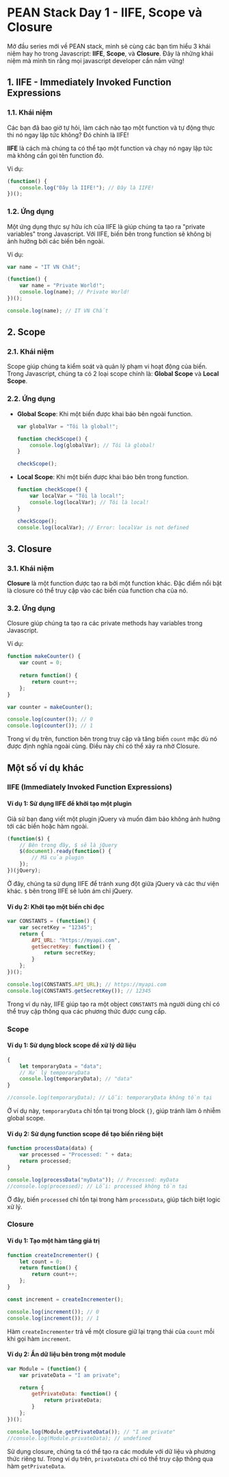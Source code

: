 # PEAN Stack Day 1 - IIFE, Scope và Closure
Mở đầu series mới về PEAN stack, mình sẽ cùng các bạn tìm hiểu 3 khái niệm hay ho trong Javascript: **IIFE**, **Scope**, và **Closure**. Đây là những khái niệm mà mình tin rằng mọi javascript developer cần nắm vững!

## 1. IIFE - Immediately Invoked Function Expressions

### 1.1. Khái niệm

Các bạn đã bao giờ tự hỏi, làm cách nào tạo một function và tự động thực thi nó ngay lập tức không? Đó chính là IIFE!

**IIFE** là cách mà chúng ta có thể tạo một function và chạy nó ngay lập tức mà không cần gọi tên function đó.

Ví dụ:

```javascript
(function() {
    console.log("Đây là IIFE!"); // Đây là IIFE!
})();
```

### 1.2. Ứng dụng

Một ứng dụng thực sự hữu ích của IIFE là giúp chúng ta tạo ra "private variables" trong Javascript. Với IIFE, biến bên trong function sẽ không bị ảnh hưởng bởi các biến bên ngoài.

Ví dụ:

```javascript
var name = "IT VN Chất";

(function() {
    var name = "Private World!";
    console.log(name); // Private World!
})();

console.log(name); // IT VN Chất
```

## 2. Scope

### 2.1. Khái niệm

Scope giúp chúng ta kiểm soát và quản lý phạm vi hoạt động của biến. Trong Javascript, chúng ta có 2 loại scope chính là: **Global Scope** và **Local Scope**.

### 2.2. Ứng dụng

- **Global Scope**: Khi một biến được khai báo bên ngoài function.
    
    ```javascript
    var globalVar = "Tôi là global!";
    
    function checkScope() {
        console.log(globalVar); // Tôi là global!
    }
    
    checkScope();
    ```
    
- **Local Scope**: Khi một biến được khai báo bên trong function.
    
    ```javascript
    function checkScope() {
        var localVar = "Tôi là local!";
        console.log(localVar); // Tôi là local!
    }
    
    checkScope();
    console.log(localVar); // Error: localVar is not defined
    ```
    

## 3. Closure

### 3.1. Khái niệm

**Closure** là một function được tạo ra bởi một function khác. Đặc điểm nổi bật là closure có thể truy cập vào các biến của function cha của nó.

### 3.2. Ứng dụng

Closure giúp chúng ta tạo ra các private methods hay variables trong Javascript.

Ví dụ:

```javascript
function makeCounter() {
    var count = 0;
    
    return function() {
        return count++;
    };
}

var counter = makeCounter();

console.log(counter()); // 0
console.log(counter()); // 1
```

Trong ví dụ trên, function bên trong truy cập và tăng biến `count` mặc dù nó được định nghĩa ngoài cùng. Điều này chỉ có thể xảy ra nhờ Closure.

## Một số ví dụ khác

### IIFE (Immediately Invoked Function Expressions)

#### Ví dụ 1: Sử dụng IIFE để khởi tạo một plugin

Giả sử bạn đang viết một plugin jQuery và muốn đảm bảo không ảnh hưởng tới các biến hoặc hàm ngoài.

```javascript
(function($) {
    // Bên trong đây, $ sẽ là jQuery
    $(document).ready(function() {
        // Mã của plugin
    });
})(jQuery);
```

Ở đây, chúng ta sử dụng IIFE để tránh xung đột giữa jQuery và các thư viện khác. `$` bên trong IIFE sẽ luôn ám chỉ jQuery.

#### Ví dụ 2: Khởi tạo một biến chỉ đọc

```javascript
var CONSTANTS = (function() {
    var secretKey = "12345";
    return {
        API_URL: "https://myapi.com",
        getSecretKey: function() {
            return secretKey;
        }
    };
})();

console.log(CONSTANTS.API_URL); // https://myapi.com
console.log(CONSTANTS.getSecretKey()); // 12345
```

Trong ví dụ này, IIFE giúp tạo ra một object `CONSTANTS` mà người dùng chỉ có thể truy cập thông qua các phương thức được cung cấp.

### Scope

#### Ví dụ 1: Sử dụng block scope để xử lý dữ liệu

```javascript
{
    let temporaryData = "data";
    // Xử lý temporaryData
    console.log(temporaryData); // "data"
}

//console.log(temporaryData); // Lỗi: temporaryData không tồn tại
```

Ở ví dụ này, `temporaryData` chỉ tồn tại trong block `{}`, giúp tránh làm ô nhiễm global scope.

#### Ví dụ 2: Sử dụng function scope để tạo biến riêng biệt

```javascript
function processData(data) {
    var processed = "Processed: " + data;
    return processed;
}

console.log(processData("myData")); // Processed: myData
//console.log(processed); // Lỗi: processed không tồn tại
```

Ở đây, biến `processed` chỉ tồn tại trong hàm `processData`, giúp tách biệt logic xử lý.

### Closure

#### Ví dụ 1: Tạo một hàm tăng giá trị

```javascript
function createIncrementer() {
    let count = 0;
    return function() {
        return count++;
    };
}

const increment = createIncrementer();

console.log(increment()); // 0
console.log(increment()); // 1
```

Hàm `createIncrementer` trả về một closure giữ lại trạng thái của `count` mỗi khi gọi hàm `increment`.

#### Ví dụ 2: Ẩn dữ liệu bên trong một module

```javascript
var Module = (function() {
    var privateData = "I am private";

    return {
        getPrivateData: function() {
            return privateData;
        }
    };
})();

console.log(Module.getPrivateData()); // "I am private"
//console.log(Module.privateData); // undefined
```

Sử dụng closure, chúng ta có thể tạo ra các module với dữ liệu và phương thức riêng tư. Trong ví dụ trên, `privateData` chỉ có thể truy cập thông qua hàm `getPrivateData`.

